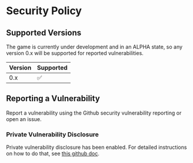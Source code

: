 # Security Policy

## Supported Versions

The game is currently under development and in an ALPHA state, so any version 0.x will be
supported for reported vulnerabilities.

| Version | Supported          |
| ------- | ------------------ |
| 0.x     | :white_check_mark: |

## Reporting a Vulnerability

Report a vulnerability using the Github security vulnerability reporting or open an issue.

### Private Vulnerability Disclosure

Private vulnerability disclosure has been enabled. For detailed instructions on how to do that, see [this github doc](https://docs.github.com/en/code-security/security-advisories/working-with-repository-security-advisories/configuring-private-vulnerability-reporting-for-a-repository).
